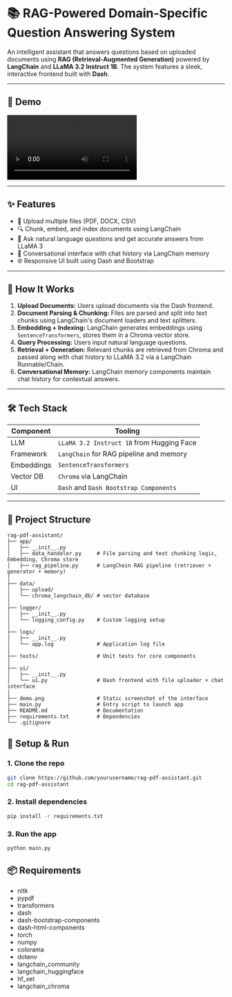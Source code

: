 # 📚 RAG-Powered Domain-Specific Question Answering System

An intelligent assistant that answers questions based on uploaded documents using **RAG (Retrieval-Augmented Generation)** powered by **LangChain** and **LLaMA 3.2 Instruct 1B**. The system features a sleek, interactive frontend built with **Dash**.

---

## 🚀 Demo

![Demo GIF](https://github.com/HeshamEL-Shreif/RAG-powered-Domain-Specific-Question-Answering-System/blob/main/demo.mov)

---

## ✨ Features

- 📄 Upload multiple files (PDF, DOCX, CSV)
- 🔍 Chunk, embed, and index documents using LangChain
- 🤖 Ask natural language questions and get accurate answers from LLaMA 3
- 💬 Conversational interface with chat history via LangChain memory
- 🌐 Responsive UI built using Dash and Bootstrap

---

## 🧠 How It Works

1. **Upload Documents:** Users upload documents via the Dash frontend.
2. **Document Parsing & Chunking:** Files are parsed and split into text chunks using LangChain's document loaders and text splitters.
3. **Embedding + Indexing:** LangChain generates embeddings using `SentenceTransformers`, stores them in a Chroma vector store.
4. **Query Processing:** Users input natural language questions.
5. **Retrieval + Generation:** Relevant chunks are retrieved from Chroma and passed along with chat history to LLaMA 3.2 via a LangChain Runnable/Chain.
6. **Conversational Memory:** LangChain memory components maintain chat history for contextual answers.

---

## 🛠️ Tech Stack

| Component      | Tooling                                       |
|----------------|-----------------------------------------------|
| LLM            | `LLaMA 3.2 Instruct 1B` from Hugging Face     |
| Framework      | `LangChain` for RAG pipeline and memory       |
| Embeddings     | `SentenceTransformers`                        |
| Vector DB      | `Chroma` via LangChain                         |
| UI             | `Dash` and `Dash Bootstrap Components`        |

---

## 📁 Project Structure
```text
rag-pdf-assistant/
├── app/
│   ├── __init__.py
│   ├── data_handeler.py     # File parsing and text chunking logic, Embedding, Chroma store
│   ├── rag_pipeline.py      # LangChain RAG pipeline (retriever + generator + memory)
│
├── data/
│   ├── upload/
│   └── chroma_langchain_db/ # vector database
│
├── logger/
│   ├── __init__.py
│   └── logging_config.py    # Custom logging setup
│
├── logs/
│   ├── __init__.py
│   └── app.log              # Application log file
│
├── tests/                   # Unit tests for core components
│
├── ui/
│   ├── __init__.py
│   └── ui.py                # Dash frontend with file uploader + chat interface
│
├── demo.png                 # Static screenshot of the interface
├── main.py                  # Entry script to launch app
├── README.md                # Documentation
├── requirements.txt         # Dependencies
└── .gitignore
```


## 🧪 Setup & Run

### 1. Clone the repo

```bash
git clone https://github.com/yourusername/rag-pdf-assistant.git
cd rag-pdf-assistant
```
### 2. Install dependencies
``` bash
pip install -r requirements.txt
```
### 3. Run the app
``` bash
python main.py
```

## 📦 Requirements
- nltk 
- pypdf
- transformers
- dash
- dash-bootstrap-components
- dash-html-components
- torch
- numpy
- colorama
- dotenv
- langchain_community
- langchain_huggingface
- hf_xet
- langchain_chroma
